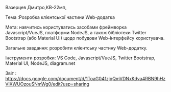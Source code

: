 Вазерцев Дмитро,КВ-22мп,

Тема :Розробка клієнтської частини Web-додатка

Мета: навчитись користуватись засобами фреймворка Javascript/VueJS, платформи NodeJS, а також бібліотеки Twitter Bootstrap (або Material UI) щодо побудови Web-інтерфейсу користувача.

Загальне завдання: розробити клієнтську частину Web-додатку.

Інструменти розробки: VS Code, Javascript/VueJS, Twitter Bootstrap, Material UI, NodeJS, diagram.net

Звіт : https://docs.google.com/document/d/1ToaG04fzjqQmVDNxKdva4RBN9hHzViXWUOzouSNmWg0/edit?usp=sharing
